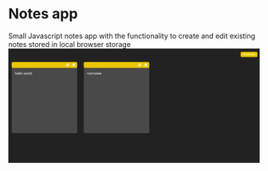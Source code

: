 # Notes app
Small Javascript notes app with the functionality to create and edit existing notes stored in local browser storage 
![alt text](image.png)